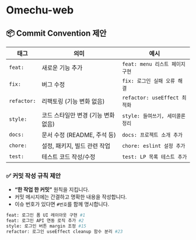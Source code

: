 # Omechu-web
## 📦 Commit Convention 제안

| **태그**     | **의미**                             | **예시**                         |
|--------------|--------------------------------------|----------------------------------|
| `feat:`      | 새로운 기능 추가                     | `feat: menu 리스트 페이지 구현` |
| `fix:`       | 버그 수정                            | `fix: 로그인 실패 오류 해결`    |
| `refactor:`  | 리팩토링 (기능 변화 없음)            | `refactor: useEffect 최적화`    |
| `style:`     | 코드 스타일만 변경 (기능 변화 없음)  | `style: 들여쓰기, 세미콜론 정리`|
| `docs:`      | 문서 수정 (README, 주석 등)          | `docs: 프로젝트 소개 추가`      |
| `chore:`     | 설정, 패키지, 빌드 관련 작업         | `chore: eslint 설정 추가`       |
| `test:`      | 테스트 코드 작성/수정                | `test: LP 목록 테스트 추가`     |

### ✅ 커밋 작성 규칙 제안

- **“한 작업 한 커밋”** 원칙을 지킵니다.
- 커밋 메시지에는 간결하고 명확한 내용을 작성합니다.
- 이슈 번호가 있다면 `#번호`를 함께 명시합니다.

```bash
feat: 로그인 폼 UI 레이아웃 구현 #1
feat: 로그인 API 연동 로직 추가 #2
style: 로그인 버튼 margin 조정 #15
refactor: 로그인 useEffect cleanup 함수 분리 #23
```
